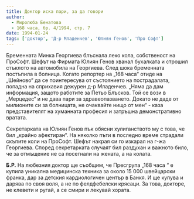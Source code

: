 ```yaml
---
title: Доктор иска пари, за да говори
author: 
  - Миролюба Бенатова
  - 168 часа, бр. 4/1994, стр. 7
date: 1994-01-24
tags: ['доктор', 'Д-р Младенчев', 'Юлиян Генов', 'Про Софт']
---
```


Бременната Минка Георгиева блъснала леко кола, собственост на ПроСофт.
Шефът на Фирмата Юлиян Генов хванал бухалката и строшил стъклото на
автомобила на Георгиева. След шока бременната постъпила в болница.
Когато репортер на „168 часа“ отиде на „Шейново“ да се поинтересува
от състоянието на пострадалата, попадна на сприхавия дежурен д-р
Младенчев. „Няма да дам информация, защото работите за Петьо Блъсков.
Той се вози в „Мерцедес“ и не дава пари за здравеопазването. Докато
не даде от милионите си за болницата, не очаквайте нищо от мен“ -
каза представителят на хуманната професия и затръшна демонстративно
вратата.

Секретарката на Юлиян Генов пък обясни хулиганството му с това, че
бил „крайно афектиран“. На няколко пъти в последно време страдали
скъпите коли на ПроСофт. Шефът накрая си го изкарал на г-жа Георгиева.
Според секретарката случаят бил раздухан и важното било, че за
отмъщение не са посегнали на жената, а на колата.

**Б.Р.** На любезния доктор ще съобщим, че Пресгрупа „168 часа “ е
купила уникална медицинска техника за около 15 000 швейцарски франка,
дар за детския кардиологичен център в Банкя. И ще купува и дарява по
своя воля, а не по фелдфебелски крясаци. За това, докторе, не клевети
и ругай, а се смири и лекувай хората.
